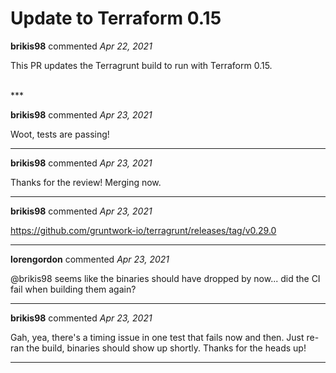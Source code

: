 # Update to Terraform 0.15

**brikis98** commented *Apr 22, 2021*

This PR updates the Terragrunt build to run with Terraform 0.15.


<br />
***


**brikis98** commented *Apr 23, 2021*

Woot, tests are passing!
***

**brikis98** commented *Apr 23, 2021*

Thanks for the review! Merging now.
***

**brikis98** commented *Apr 23, 2021*

https://github.com/gruntwork-io/terragrunt/releases/tag/v0.29.0
***

**lorengordon** commented *Apr 23, 2021*

@brikis98 seems like the binaries should have dropped by now... did the CI fail when building them again?
***

**brikis98** commented *Apr 23, 2021*

Gah, yea, there's a timing issue in one test that fails now and then. Just re-ran the build, binaries should show up shortly. Thanks for the heads up!
***

